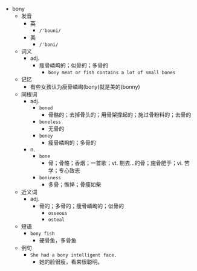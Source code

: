 - bony
  - 发音
    - 英
      - `/'bouni/`
    - 美
      - `/'boni/`
  - 词义
    - adj.
      - 瘦骨嶙峋的；似骨的；多骨的
        - `bony meat or fish contains a lot of small bones`
  - 记忆
    - 有些女孩认为瘦骨嶙峋(bony)就是美的(bonny)
  - 同根词
    - adj.
      - `boned`
        - 骨骼的；去掉骨头的；用骨架撑起的；施过骨粉料的；去骨的
      - `boneless`
        - 无骨的
      - `boney`
        - 瘦骨嶙峋的；多骨的
    - n.
      - `bone`
        - 骨；骨骼；香烟；一首歌；vt. 剔去...的骨；施骨肥于；vi. 苦学；专心致志
      - `boniness`
        - 多骨；憔悴；骨瘦如柴
  - 近义词
    - adj.
      - 骨的；多骨的；瘦骨嶙峋的；似骨的
        - `osseous`
        - `osteal`
  - 短语
    - `bony fish`
      - 硬骨鱼，多骨鱼 
  - 例句
    - `She had a bony intelligent face.`
      - 她的脸很瘦，看来很聪明。

